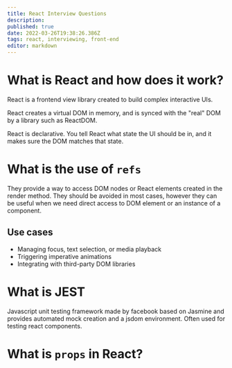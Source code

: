```yaml
---
title: React Interview Questions
description: 
published: true
date: 2022-03-26T19:38:26.386Z
tags: react, interviewing, front-end
editor: markdown
---
```


# What is React and how does it work?
React is a frontend view library created to build complex interactive UIs.

React creates a virtual DOM in memory, and is synced with the "real" DOM by a library such as ReactDOM.

React is declarative. You tell React what state the UI should be in, and it makes sure the DOM matches that state.

# What is the use of `refs`
They provide a way to access DOM nodes or React elements created in the render method. They should be avoided in most cases, however they can be useful when we need direct access to DOM element or an instance of a component. 

## Use cases
- Managing focus, text selection, or media playback
- Triggering imperative animations
- Integrating with third-party DOM libraries

# What is JEST 
Javascript unit testing framework made by facebook based on Jasmine and provides automated mock creation and a jsdom environment. Often used for testing react components.

# What is `props` in React?

